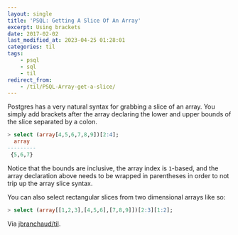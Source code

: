 ```yaml
---
layout: single
title: 'PSQL: Getting A Slice Of An Array'
excerpt: Using brackets
date: 2017-02-02
last_modified_at: 2023-04-25 01:28:01
categories: til
tags:
    - psql
    - sql
    - til
redirect_from:
    - /til/PSQL-Array-get-a-slice/
---
```


Postgres has a very natural syntax for grabbing a slice of an array. You
simply add brackets after the array declaring the lower and upper bounds
of the slice separated by a colon.

```sql
> select (array[4,5,6,7,8,9])[2:4];
  array
---------
 {5,6,7}
```

Notice that the bounds are inclusive, the array index is `1`-based, and the
array declaration above needs to be wrapped in parentheses in order to not
trip up the array slice syntax.

You can also select rectangular slices from two dimensional arrays like so:

```sql
> select (array[[1,2,3],[4,5,6],[7,8,9]])[2:3][1:2];
```

Via [jbranchaud/til](https://github.com/jbranchaud/til).
